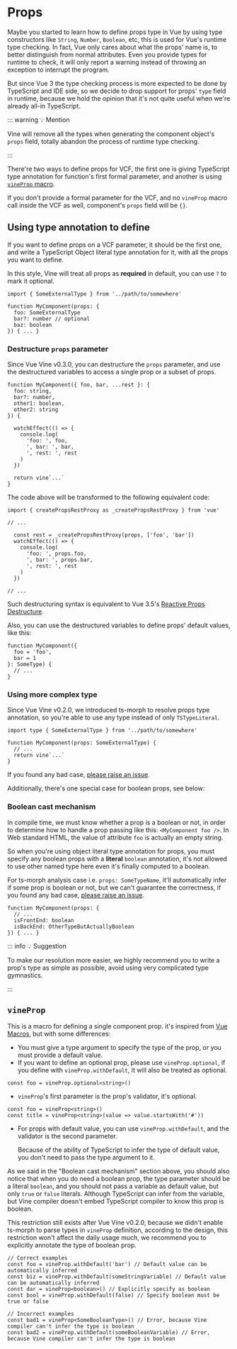 # Props

Maybe you started to learn how to define props type in Vue by using type constructors like `String`, `Number`, `Boolean`, etc, this is used for Vue's runtime type checking. In fact, Vue only cares about what the props' name is, to better distinguish from normal attributes. Even you provide types for runtime to check, it will only report a warning instead of throwing an exception to interrupt the program.

But since Vue 3 the type checking process is more expected to be done by TypeScript and IDE side, so we decide to drop support for props' `type` field in runtime, because we hold the opinion that it's not quite useful when we're already all-in TypeScript.

::: warning 💡 Mention

Vine will remove all the types when generating the component object's `props` field, totally abandon the process of runtime type checking.

:::

There're two ways to define props for VCF, the first one is giving TypeScript type annotation for function's first formal parameter, and another is using [`vineProp` macro](./macros.md#macros).

If you don't provide a formal parameter for the VCF, and no `vineProp` macro call inside the VCF as well, component's `props` field will be `{}`.

## Using type annotation to define

If you want to define props on a VCF parameter, it should be the first one, and write a TypeScript Object literal type annotation for it, with all the props you want to define.

In this style, Vine will treat all props as **required** in default, you can use `?` to mark it optional.

```vue-vine
import { SomeExternalType } from '../path/to/somewhere'

function MyComponent(props: {
  foo: SomeExternalType
  bar?: number // optional
  baz: boolean
}) { ... }
```

### Destructure `props` parameter <VersionTip version="v0.3.0+" />

Since Vue Vine v0.3.0, you can destructure the `props` parameter, and use the destructured variables to access a single prop or a subset of props.

```vue-vine
function MyComponent({ foo, bar, ...rest }: {
  foo: string,
  bar?: number,
  other1: boolean,
  other2: string
}) {

  watchEffect(() => {
    console.log(
      'foo: ', foo,
      ', bar: ', bar,
      ', rest: ', rest
    )
  })

  return vine`...`
}
```

The code above will be transformed to the following equivalent code:

```vue-vine
import { createPropsRestProxy as _createPropsRestProxy } from 'vue'

// ...

  const rest = _createPropsRestProxy(props, ['foo', 'bar'])
  watchEffect(() => {
    console.log(
      'foo: ', props.foo,
      ', bar: ', props.bar,
      ', rest: ', rest
    )
  })

// ...
```

Such destructuring syntax is equivalent to Vue 3.5's [Reactive Props Destructure](https://vuejs.org/api/sfc-script-setup.html#reactive-props-destructure).

Also, you can use the destructured variables to define props' default values, like this:

```vue-vine
function MyComponent({
  foo = 'foo',
  bar = 1
}: SomeType) {
  // ...
}
```

### Using more complex type <VersionTip version="v0.2.0+" />

Since Vue Vine v0.2.0, we introduced ts-morph to resolve props type annotation, so you're able to use any type instead of only `TSTypeLiteral`.

```vue-vine
import type { SomeExternalType } from '../path/to/somewhere'

function MyComponent(props: SomeExternalType) {
  // ...
  return vine`...`
}
```

If you found any bad case, [please raise an issue](https://github.com/vue-vine/vue-vine/issues/new).

Additionally, there's one special case for boolean props, see below:

### Boolean cast mechanism

In compile time, we must know whether a prop is a boolean or not, in order to determine how to handle a prop passing like this: `<MyComponent foo />`. In Web standard HTML, the value of attribute `foo` is actually an empty string.

So when you're using object literal type annotation for props, you must specify any boolean props with a **literal** `boolean` annotation, it's not allowed to use other named type here even it's finally computed to a boolean.

<VersionTip style="font-size: 14px" version="v0.2.0+" /> For ts-morph analysis case i.e. `props: SomeTypeName`, it'll automatically infer if some prop is boolean or not, but we can't guarantee the correctness, if you found any bad case, [please raise an issue](https://github.com/vue-vine/vue-vine/issues/new).

```vue-vine
function MyComponent(props: {
  // ...
  isFrontEnd: boolean
  isBackEnd: OtherTypeButActuallyBoolean
}) { ... }
```

::: info 💡 Suggestion

To make our resolution more easier, we highly recommend you to write a prop's type as simple as possible, avoid using very complicated type gymnastics.

:::

## `vineProp`

This is a macro for defining a single component prop. it's inspired from [Vue Macros](https://vue-macros.sxzz.moe/macros/define-prop.html), but with some differences:

- You must give a type argument to specify the type of the prop, or you must provide a default value.
- If you want to define an optional prop, please use `vineProp.optional`, if you define with `vineProp.withDefault`, it will also be treated as optional.

```vue-vine
const foo = vineProp.optional<string>()
```

- `vineProp`'s first parameter is the prop's validator, it's optional.

```vue-vine
const foo = vineProp<string>()
const title = vineProp<string>(value => value.startsWith('#'))
```

- For props with default value, you can use `vineProp.withDefault`, and the validator is the second parameter.

  Because of the ability of TypeScript to infer the type of default value, you don't need to pass the type argument to it.

As we said in the "Boolean cast mechanism" section above, you should also notice that when you do need a boolean prop, the type parameter should be a literal `boolean`, and you should not pass a variable as default value, but only `true` or `false` literals. Although TypeScript can infer from the variable, but Vine compiler doesn't embed TypeScript compiler to know this prop is boolean.

This restriction still exists after Vue Vine v0.2.0, because we didn't enable ts-morph to parse types in `vineProp` definition, according to the design, this restriction won't affect the daily usage much, we recommend you to explicitly annotate the type of boolean prop.

```vue-vine
// Correct examples
const foo = vineProp.withDefault('bar') // Default value can be automatically inferred
const biz = vineProp.withDefault(someStringVariable) // Default value can be automatically inferred
const dar = vineProp<boolean>() // Explicitly specify as boolean
const bool = vineProp.withDefault(false) // Specify boolean must be true or false

// Incorrect examples
const bad1 = vineProp<SomeBooleanType>() // Error, because Vine compiler can't infer the type is boolean
const bad2 = vineProp.withDefault(someBooleanVariable) // Error, because Vine compiler can't infer the type is boolean
```
